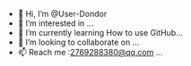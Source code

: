 - 👋 Hi, I’m @User-Dondor
- 👀 I’m interested in ...
- 🌱 I’m currently learning How to use GitHub...
- 💞️ I’m looking to collaborate on ...
- 📫 Reach me :2769288380@qq.com ...

<!---
User-Dondor/User-Dondor is a ✨ special ✨ repository because its `README.md` (this file) appears on your GitHub profile.
You can click the Preview link to take a look at your changes.
--->
